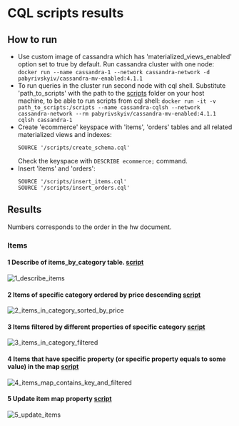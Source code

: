 # CQL scripts results
## How to run
- Use custom image of cassandra which has 'materialized_views_enabled' option set to true by default. Run cassandra cluster with one node: 
```docker run --name cassandra-1 --network cassandra-network -d pabyrivskyiv/cassandra-mv-enabled:4.1.1```
- To run queries in the cluster run second node with cql shell. Substitute 'path_to_scripts' with the path to the [scripts](scripts) folder on your host machine, to be able to run scripts from cql shell:
```docker run -it -v path_to_scripts:/scripts --name cassandra-cqlsh --network cassandra-network --rm pabyrivskyiv/cassandra-mv-enabled:4.1.1 cqlsh cassandra-1```
- Create 'ecommerce' keyspace with 'items', 'orders' tables and all related materialized views and indexes:
  ```
  SOURCE '/scripts/create_schema.cql'
  ```
  Check the keyspace with ```DESCRIBE ecommerce;``` command.
- Insert 'items' and 'orders':
  ```
  SOURCE '/scripts/insert_items.cql'
  SOURCE '/scripts/insert_orders.cql'
  ```
## Results
Numbers corresponds to the order in the hw document.
### Items
#### 1 Describe of items_by_category table. [script](scripts/1_describe_items.cql)
![1_describe_items](https://user-images.githubusercontent.com/25819135/236435729-69d0646f-596c-4178-893a-2990512ae11d.PNG)
#### 2 Items of specific category ordered by price descending [script](scripts/2_items_in_category_sorted_by_price.cql)
![2_items_in_category_sorted_by_price](https://user-images.githubusercontent.com/25819135/236435924-380b3064-fc52-46aa-9aca-edd99010bd44.PNG)
#### 3 Items filtered by different properties of specific category [script](scripts/3_items_in_category_filtered.cql)
![3_items_in_category_filtered](https://user-images.githubusercontent.com/25819135/236436274-1498ebd1-8ff0-4844-8c5f-3e35fef2c6b7.PNG)
#### 4 Items that have specific property (or specific property equals to some value) in the map [script](scripts/4_items_map_contains_key_and_filtered.cql)  
![4_items_map_contains_key_and_filtered](https://user-images.githubusercontent.com/25819135/236436560-9b9755e2-0c19-49f4-87a4-d75c4259ed8e.PNG)
#### 5 Update item map property [script](scripts/5_update_items.cql)
![5_update_items](https://user-images.githubusercontent.com/25819135/236436768-33c89b1e-2c52-4846-abad-2f6d2e721e84.PNG)
